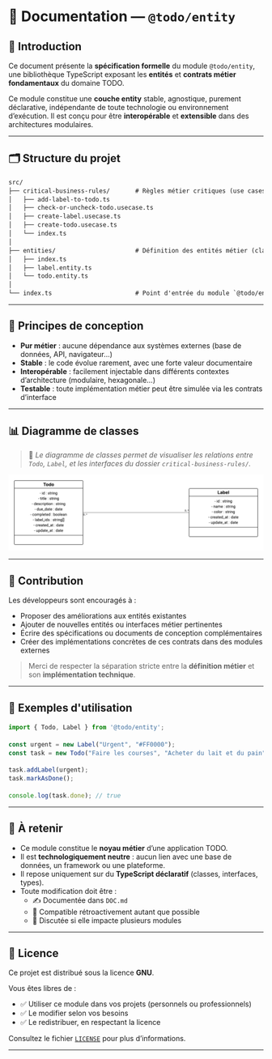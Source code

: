 # 📘 Documentation — `@todo/entity`

## 🧭 Introduction

Ce document présente la **spécification formelle** du module `@todo/entity`, une bibliothèque TypeScript exposant les **entités** et **contrats métier fondamentaux** du domaine TODO.

Ce module constitue une **couche entity** stable, agnostique, purement déclarative, indépendante de toute technologie ou environnement d’exécution. Il est conçu pour être **interopérable** et **extensible** dans des architectures modulaires.

---

## 🗂️ Structure du projet

```txt
src/
├── critical-business-rules/       # Règles métier critiques (use cases agnostiques)
│   ├── add-label-to-todo.ts
│   ├── check-or-uncheck-todo.usecase.ts
│   ├── create-label.usecase.ts
│   ├── create-todo.usecase.ts
│   └── index.ts
│
├── entities/                      # Définition des entités métier (classes)
│   ├── index.ts
│   ├── label.entity.ts
│   └── todo.entity.ts
│
└── index.ts                       # Point d'entrée du module `@todo/entity`
```

---

## 🧱 Principes de conception

- **Pur métier** : aucune dépendance aux systèmes externes (base de données, API, navigateur…)
- **Stable** : le code évolue rarement, avec une forte valeur documentaire
- **Interopérable** : facilement injectable dans différents contextes d’architecture (modulaire, hexagonale…)
- **Testable** : toute implémentation métier peut être simulée via les contrats d’interface

---

## 📊 Diagramme de classes

> 📝 *Le diagramme de classes permet de visualiser les relations entre `Todo`, `Label`, et les interfaces du dossier `critical-business-rules/`.*

![Diagramme de classes](./ToDoClass.png)

---

## 👥 Contribution

Les développeurs sont encouragés à :

- Proposer des améliorations aux entités existantes
- Ajouter de nouvelles entités ou interfaces métier pertinentes
- Écrire des spécifications ou documents de conception complémentaires
- Créer des implémentations concrètes de ces contrats dans des modules externes

> Merci de respecter la séparation stricte entre la **définition métier** et son **implémentation technique**.

---

## 🧪 Exemples d'utilisation

```ts
import { Todo, Label } from '@todo/entity';

const urgent = new Label("Urgent", "#FF0000");
const task = new Todo("Faire les courses", "Acheter du lait et du pain");

task.addLabel(urgent);
task.markAsDone();

console.log(task.done); // true
```

---

## 📌 À retenir

- Ce module constitue le **noyau métier** d’une application TODO.
- Il est **technologiquement neutre** : aucun lien avec une base de données, un framework ou une plateforme.
- Il repose uniquement sur du **TypeScript déclaratif** (classes, interfaces, types).
- Toute modification doit être :
  - ✍️ Documentée dans `DOC.md`
  - 🧪 Compatible rétroactivement autant que possible
  - 🤝 Discutée si elle impacte plusieurs modules

---

## 📄 Licence

Ce projet est distribué sous la licence **GNU**.

Vous êtes libres de :

- ✅ Utiliser ce module dans vos projets (personnels ou professionnels)
- ✅ Le modifier selon vos besoins
- ✅ Le redistribuer, en respectant la licence

Consultez le fichier [`LICENSE`](../LICENSE) pour plus d’informations.

---
